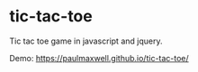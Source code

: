 # tic-tac-toe
Tic tac toe game in javascript and jquery.

Demo: https://paulmaxwell.github.io/tic-tac-toe/
